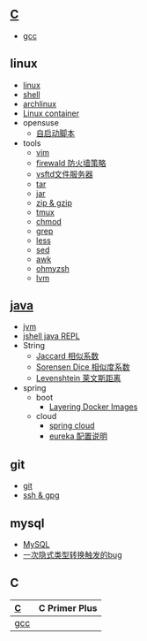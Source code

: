 <script type="text/javascript">
    let startTime=new Date('2021/12/18 20:53:00');
    function getTime()
    {
        var ms = Math.floor((new Date() - startTime));
        var d = Math.floor(ms / 86400000);
        var h = Math.floor((ms-d*86400000) / 3600000);
        var m = Math.floor((ms-d*86400000-h*3600000) / 60000);
        var s = Math.floor((ms-d*86400000-h*3600000-m*60000) / 1000);

        var daysText=d.toString()+' days,';
        var hoursText="";
        var minutesText="";
        if(h>0)
            hoursText=h.toString()+' hours,';
        if(m>0)
            minutesText=m.toString()+' minutes and ';
        var showText=daysText+hoursText+minutesText+s.toString()+' seconds have passed';
        document.getElementById("time").innerHTML=showText;
    }
    setInterval(getTime,1000);
</script>

<div id='time' style="text-align: center;font-size: 40px;color: cyan;"></div>

## [C](c/index.md)

- [gcc](c/gcc.md)

## linux

- [linux](linux/linux.md)
- [shell](linux/shell.md)
- [archlinux](linux/arch/index.md)
- [Linux container](linux/lxc/index.md)
- opensuse
    - [自启动脚本](linux/suse/init.md)
- tools
    - [vim](linux/tools/vim.md)
    - [firewald 防火墙策略](linux/tools/firewall-cmd.md)
    - [vsftd文件服务器](linux/tools/vsftpd.md)
    - [tar](linux/tools/tar.md)
    - [jar](linux/tools/jar.md)
    - [zip & gzip](linux/tools/zip.md)
    - [tmux](linux/tools/tmux.md)
    - [chmod](linux/tools/chmod.md)
    - [grep](linux/tools/grep.md)
    - [less](linux/tools/less.md)
    - [sed](linux/tools/sed.md)
    - [awk](linux/tools/awk.md)
    - [ohmyzsh](linux/tools/ohmyzsh.md)
    - [lvm](linux/tools/lvm.md)


## [java](java/index.md)

- [jvm](java/jvm/index.md)
- [jshell java REPL](java/jshell.md)
- String
  - [Jaccard 相似系数](java/string/Jaccard.md)
  - [Sorensen Dice 相似度系数](java/string/dice.md)
  - [Levenshtein 莱文斯距离](java/string/Levenshtein.md)
- spring
    - boot
        - [Layering Docker Images](java/spring/boot/layer.md)
    - cloud
        - [spring cloud](java/spring/cloud/springcloud.md)
        - [eureka 配置说明](java/spring/cloud/eureka.md)

## git

- [git](git/git.md)
- [ssh & gpg](git/ssh_gpg.md)

## mysql

- [MySQL](mysql/database.md)
- [一次隐式类型转换触发的bug](mysql/type-conversion.md)

## C

| [C](c/index.md) | C Primer Plus |
|:----------------|:--------------|
| [gcc](c/gcc.md) ||

